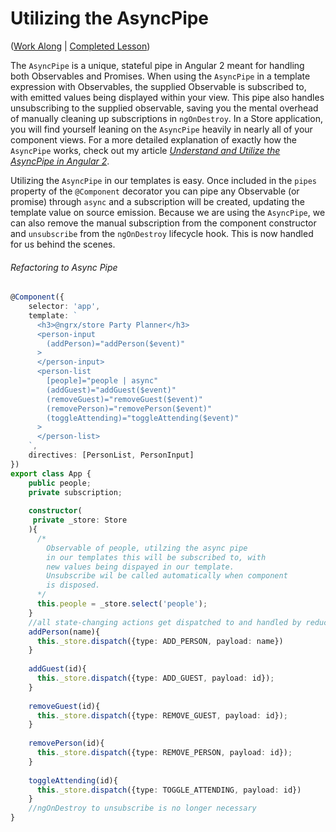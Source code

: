 # Utilizing the AsyncPipe

([Work Along](https://plnkr.co/edit/fiwsfPmb0mqnHCSTGdIY?p=preview) | [Completed Lesson](https://plnkr.co/edit/07HfvgkoNejiC8joyHNL?p=preview))

The `AsyncPipe` is a unique, stateful pipe in Angular 2 meant for handling both Observables and Promises. When using the `AsyncPipe` in a template expression with Observables, the supplied Observable is subscribed to, with emitted values being displayed within your view. This pipe also handles unsubscribing to the supplied observable, saving you the mental overhead of manually cleaning up subscriptions in `ngOnDestroy`. In a Store application, you will find yourself leaning on the `AsyncPipe` heavily in nearly all of your component views. For a more detailed explanation of exactly how the `AsyncPipe` works, check out my article [*Understand and Utilize the AsyncPipe in Angular 2*](http://briantroncone.com/?p=623).

Utilizing the `AsyncPipe` in our templates is easy. Once included in the `pipes` property of the `@Component` decorator
you can pipe any Observable (or promise) through `async` and a subscription will be created, updating the template value on source emission. Because we are using the `AsyncPipe`, we can also remove the manual subscription from the component constructor and `unsubscribe` from the `ngOnDestroy` lifecycle hook. This is now handled for us behind the scenes.

###### Refactoring to Async Pipe
```ts
@Component({
    selector: 'app',
    template: `
      <h3>@ngrx/store Party Planner</h3>
      <person-input
        (addPerson)="addPerson($event)"
      >
      </person-input>
      <person-list
        [people]="people | async"
        (addGuest)="addGuest($event)"
        (removeGuest)="removeGuest($event)"
        (removePerson)="removePerson($event)"
        (toggleAttending)="toggleAttending($event)"
      >
      </person-list>
    `,
    directives: [PersonList, PersonInput]
})
export class App {
    public people;
    private subscription;
    
    constructor(
     private _store: Store
    ){
      /*
        Observable of people, utilzing the async pipe
        in our templates this will be subscribed to, with
        new values being dispayed in our template.
        Unsubscribe wil be called automatically when component
        is disposed.
      */
      this.people = _store.select('people');
    }
    //all state-changing actions get dispatched to and handled by reducers
    addPerson(name){
      this._store.dispatch({type: ADD_PERSON, payload: name})
    }
    
    addGuest(id){
      this._store.dispatch({type: ADD_GUEST, payload: id});
    }
    
    removeGuest(id){
      this._store.dispatch({type: REMOVE_GUEST, payload: id});
    }
    
    removePerson(id){
      this._store.dispatch({type: REMOVE_PERSON, payload: id});
    }
    
    toggleAttending(id){
      this._store.dispatch({type: TOGGLE_ATTENDING, payload: id})
    }
    //ngOnDestroy to unsubscribe is no longer necessary
}
```
